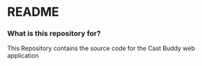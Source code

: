 # README #

### What is this repository for? ###

This Repository contains the source code for the Cast Buddy web application
